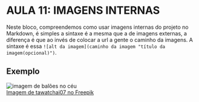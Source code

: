 # AULA 11: IMAGENS INTERNAS
Neste bloco, compreendemos como usar imagens internas do projeto no Markdown, é simples a sintaxe é a mesma que a de imagens externas, a diferença é que ao invés de colocar a url a gente o caminho da imagens. A sintaxe é essa `![alt da imagem](caminho da imagem "título da imagem(opcional)")`.

## Exemplo
![imagem de balões no céu](/images/imagem.jpg "balões no céu")  
<a href="https://br.freepik.com/fotos-gratis/paisagem-de-nevoeiro-matinal-e-montanhas-com-baloes-de-ar-quente-ao-nascer-do-sol_13180513.htm">Imagem de tawatchai07 no Freepik</a>
